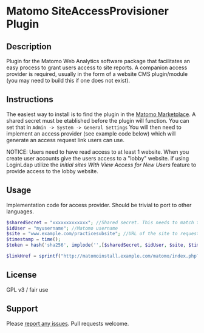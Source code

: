 # Matomo SiteAccessProvisioner Plugin

## Description
Plugin for the Matomo Web Analytics software package that facilitates an easy process to grant users access to site reports. A companion access provider is required, usually in the form of a website CMS plugin/module (you may need to build this if one does not exist).

## Instructions
The easiest way to install is to find the plugin in the [Matomo Marketplace](https://plugins.matomo.org/).
A shared secret must be etablished before the plugin will function. You can set that in `Admin -> System -> General Settings`
You will then need to implement an access provider (see example code below) which will generate an access request link users can use.

NOTICE: Users need to have read access to at least 1 website. When you create user accounts give the users access to a "lobby" website. if using LoginLdap utilize the *Initial sites With View Access for New Users* feature to provide access to the lobby website.

## Usage

Implementation code for access provider. Should be trivial to port to other languages.
```php
$sharedSecret = "xxxxxxxxxxxxx"; //Shared secret. This needs to match the secret set in the Plugin settings. Should only be accessible by admin.
$idUser = "myusername"; //Matomo username
$site = "www.example.com/practicesubsite"; //URL of the site to request access for. Also accepts idSite.
$timestamp = time();
$token = hash('sha256', implode('',[$sharedSecret, $idUser, $site, $timestamp]));

$linkHref = sprintf("http://matomoinstall.example.com/matomo/index.php?%s", http_build_query(["module"=>"SiteAccessProvisioner", "action"=>"accessRequest", "idUser"=>$idUser, "site"=>$site, "timestamp"=>$timestamp, "token"=>$token]));
```
## License
GPL v3 / fair use

## Support
Please [report any issues](https://github.com/jbrule/matomoplugin-SiteAccessProvisioner/issues). Pull requests welcome.
